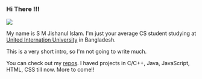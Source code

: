 ### Hi There !!!

<img src="https://www.google.com/url?sa=i&url=https%3A%2F%2Fcontent.techgig.com%2F5-tips-for-students-to-improve-coding-skills-during-college%2Farticleshow%2F75430401.cms&psig=AOvVaw1xG4wXbp4CUOyo-8iSbq6y&ust=1627732555775000&source=images&cd=vfe&ved=0CAoQjRxqFwoTCJjG37jeivICFQAAAAAdAAAAABAP"/>

My name is S M Jishanul Islam. I'm just your average CS student studying at <a href="">United Internation University</a> in Bangladesh.

This is a very short intro, so I'm not going to write much.

You can check out my <a href="https://github.com/S-M-J-I?tab=repositories">repos</a>. I haved projects in C/C++, Java, JavaScript, HTML, CSS till now. More to come!!
